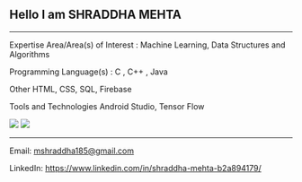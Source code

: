 ## Hello I am SHRADDHA MEHTA
---------------------



Expertise Area/Area(s) of Interest : Machine Learning, Data Structures and Algorithms


Programming Language(s) : C , C++ , Java


Other HTML, CSS, SQL, Firebase


Tools and Technologies Android Studio, Tensor Flow 

<img src="https://github-readme-stats.vercel.app/api?username=18dce057&&show_icons=true&title_color=ffffff&icon_color=bb2acf&text_color=daf7dc&bg_color=151515">



<img src="https://github-readme-stats.vercel.app/api/top-langs/?username=18dce057">

-------------------------------------

Email: mshraddha185@gmail.com 

LinkedIn: https://www.linkedin.com/in/shraddha-mehta-b2a894179/




